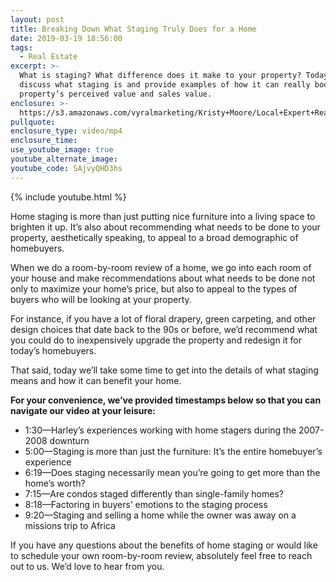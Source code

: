 ```yaml
---
layout: post
title: Breaking Down What Staging Truly Does for a Home
date: 2019-03-19 18:56:00
tags:
  - Real Estate
excerpt: >-
  What is staging? What difference does it make to your property? Today we’ll
  discuss what staging is and provide examples of how it can really boost a
  property’s perceived value and sales value.
enclosure: >-
  https://s3.amazonaws.com/vyralmarketing/Kristy+Moore/Local+Expert+Realty+_+Breaking+Down+What+Staging+Truly+Does+for+a+Home.mp4
pullquote:
enclosure_type: video/mp4
enclosure_time:
use_youtube_image: true
youtube_alternate_image:
youtube_code: SAjvyQHD3hs
---
```


{% include youtube.html %}

Home staging is more than just putting nice furniture into a living space to brighten it up. It’s also about recommending what needs to be done to your property, aesthetically speaking, to appeal to a broad demographic of homebuyers.

When we do a room-by-room review of a home, we go into each room of your house and make recommendations about what needs to be done not only to maximize your home’s price, but also to appeal to the types of buyers who will be looking at your property. 

For instance, if you have a lot of floral drapery, green carpeting, and other design choices that date back to the 90s or before, we’d recommend what you could do to inexpensively upgrade the property and redesign it for today’s homebuyers.

That said, today we’ll take some time to get into the details of what staging means and how it can benefit your home.

**For your convenience, we’ve provided timestamps below so that you can navigate our video at your leisure:**

* 1:30—Harley’s experiences working with home stagers during the 2007-2008 downturn
* 5:00—Staging is more than just the furniture: It’s the entire homebuyer’s experience
* 6:19—Does staging necessarily mean you’re going to get more than the home’s worth?
* 7:15—Are condos staged differently than single-family homes?
* 8:18—Factoring in buyers’ emotions to the staging process 
* 9:20—Staging and selling a home while the owner was away on a missions trip to Africa

If you have any questions about the benefits of home staging or would like to schedule your own room-by-room review, absolutely feel free to reach out to us. We’d love to hear from you.